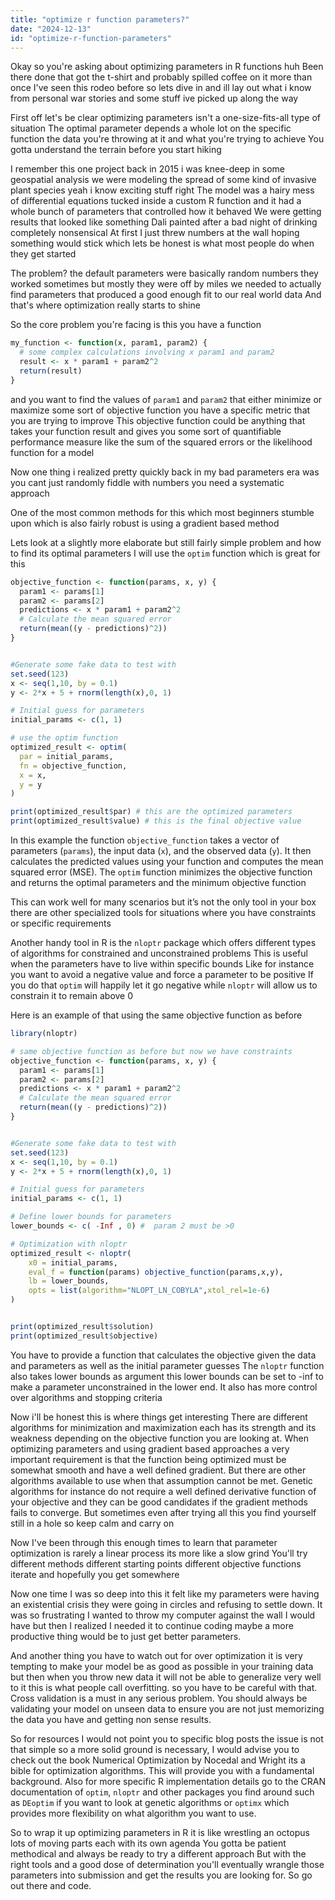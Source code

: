 ```yaml
---
title: "optimize r function parameters?"
date: "2024-12-13"
id: "optimize-r-function-parameters"
---
```


Okay so you're asking about optimizing parameters in R functions huh Been there done that got the t-shirt and probably spilled coffee on it more than once I've seen this rodeo before so lets dive in and ill lay out what i know from personal war stories and some stuff ive picked up along the way

First off let's be clear optimizing parameters isn't a one-size-fits-all type of situation The optimal parameter depends a whole lot on the specific function the data you're throwing at it and what you're trying to achieve You gotta understand the terrain before you start hiking

I remember this one project back in 2015 i was knee-deep in some geospatial analysis we were modeling the spread of some kind of invasive plant species yeah i know exciting stuff right The model was a hairy mess of differential equations tucked inside a custom R function and it had a whole bunch of parameters that controlled how it behaved We were getting results that looked like something Dali painted after a bad night of drinking completely nonsensical At first I just threw numbers at the wall hoping something would stick which lets be honest is what most people do when they get started

The problem? the default parameters were basically random numbers they worked sometimes but mostly they were off by miles we needed to actually find parameters that produced a good enough fit to our real world data And that's where optimization really starts to shine

So the core problem you're facing is this you have a function

```R
my_function <- function(x, param1, param2) {
  # some complex calculations involving x param1 and param2
  result <- x * param1 + param2^2
  return(result)
}
```

and you want to find the values of `param1` and `param2` that either minimize or maximize some sort of objective function you have a specific metric that you are trying to improve This objective function could be anything that takes your function result and gives you some sort of quantifiable performance measure like the sum of the squared errors or the likelihood function for a model

Now one thing i realized pretty quickly back in my bad parameters era was you cant just randomly fiddle with numbers you need a systematic approach

One of the most common methods for this which most beginners stumble upon which is also fairly robust is using a gradient based method

Lets look at a slightly more elaborate but still fairly simple problem and how to find its optimal parameters I will use the `optim` function which is great for this

```R
objective_function <- function(params, x, y) {
  param1 <- params[1]
  param2 <- params[2]
  predictions <- x * param1 + param2^2
  # Calculate the mean squared error
  return(mean((y - predictions)^2))
}


#Generate some fake data to test with
set.seed(123)
x <- seq(1,10, by = 0.1)
y <- 2*x + 5 + rnorm(length(x),0, 1)

# Initial guess for parameters
initial_params <- c(1, 1)

# use the optim function
optimized_result <- optim(
  par = initial_params,
  fn = objective_function,
  x = x,
  y = y
)

print(optimized_result$par) # this are the optimized parameters
print(optimized_result$value) # this is the final objective value
```

In this example the function `objective_function` takes a vector of parameters (`params`), the input data (`x`), and the observed data (`y`). It then calculates the predicted values using your function and computes the mean squared error (MSE). The `optim` function minimizes the objective function and returns the optimal parameters and the minimum objective function

This can work well for many scenarios but it’s not the only tool in your box there are other specialized tools for situations where you have constraints or specific requirements

Another handy tool in R is the `nloptr` package which offers different types of algorithms for constrained and unconstrained problems This is useful when the parameters have to live within specific bounds Like for instance you want to avoid a negative value and force a parameter to be positive If you do that `optim` will happily let it go negative while `nloptr` will allow us to constrain it to remain above 0

Here is an example of that using the same objective function as before

```R
library(nloptr)

# same objective function as before but now we have constraints
objective_function <- function(params, x, y) {
  param1 <- params[1]
  param2 <- params[2]
  predictions <- x * param1 + param2^2
  # Calculate the mean squared error
  return(mean((y - predictions)^2))
}


#Generate some fake data to test with
set.seed(123)
x <- seq(1,10, by = 0.1)
y <- 2*x + 5 + rnorm(length(x),0, 1)

# Initial guess for parameters
initial_params <- c(1, 1)

# Define lower bounds for parameters
lower_bounds <- c( -Inf , 0) #  param 2 must be >0

# Optimization with nloptr
optimized_result <- nloptr(
    x0 = initial_params,
    eval_f = function(params) objective_function(params,x,y),
    lb = lower_bounds,
    opts = list(algorithm="NLOPT_LN_COBYLA",xtol_rel=1e-6)
)


print(optimized_result$solution)
print(optimized_result$objective)

```
You have to provide a function that calculates the objective given the data and parameters as well as the initial parameter guesses The `nloptr` function also takes lower bounds as argument this lower bounds can be set to -inf to make a parameter unconstrained in the lower end. It also has more control over algorithms and stopping criteria

Now i'll be honest this is where things get interesting There are different algorithms for minimization and maximization each has its strength and its weakness depending on the objective function you are looking at. When optimizing parameters and using gradient based approaches a very important requirement is that the function being optimized must be somewhat smooth and have a well defined gradient. But there are other algorithms available to use when that assumption cannot be met. Genetic algorithms for instance do not require a well defined derivative function of your objective and they can be good candidates if the gradient methods fails to converge. But sometimes even after trying all this you find yourself still in a hole so keep calm and carry on

Now I've been through this enough times to learn that parameter optimization is rarely a linear process its more like a slow grind You'll try different methods different starting points different objective functions iterate and hopefully you get somewhere

Now one time I was so deep into this it felt like my parameters were having an existential crisis they were going in circles and refusing to settle down. It was so frustrating I wanted to throw my computer against the wall I would have but then I realized I needed it to continue coding maybe a more productive thing would be to just get better parameters.

And another thing you have to watch out for over optimization it is very tempting to make your model be as good as possible in your training data but then when you throw new data it will not be able to generalize very well to it this is what people call overfitting. so you have to be careful with that. Cross validation is a must in any serious problem. You should always be validating your model on unseen data to ensure you are not just memorizing the data you have and getting non sense results.

So for resources I would not point you to specific blog posts the issue is not that simple so a more solid ground is necessary, I would advise you to check out the book Numerical Optimization by Nocedal and Wright its a bible for optimization algorithms. This will provide you with a fundamental background. Also for more specific R implementation details go to the CRAN documentation of `optim`, `nloptr` and other packages you find around such as `DEoptim` if you want to look at genetic algorithms or `optimx` which provides more flexibility on what algorithm you want to use.

So to wrap it up optimizing parameters in R it is like wrestling an octopus lots of moving parts each with its own agenda You gotta be patient methodical and always be ready to try a different approach But with the right tools and a good dose of determination you'll eventually wrangle those parameters into submission and get the results you are looking for. So go out there and code.
